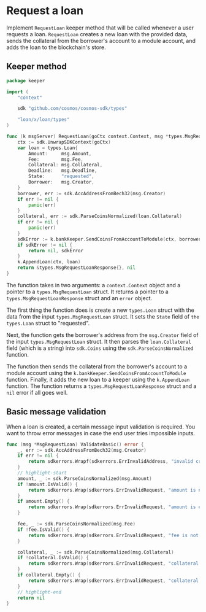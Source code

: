 # Request a loan

Implement `RequestLoan` keeper method that will be called whenever a user
requests a loan. `RequestLoan` creates a new loan with the provided data, sends
the collateral from the borrower's account to a module account, and adds the
loan to the blockchain's store.

## Keeper method

```go title="x/loan/keeper/msg_server_request_loan.go"
package keeper

import (
	"context"

	sdk "github.com/cosmos/cosmos-sdk/types"

	"loan/x/loan/types"
)

func (k msgServer) RequestLoan(goCtx context.Context, msg *types.MsgRequestLoan) (*types.MsgRequestLoanResponse, error) {
	ctx := sdk.UnwrapSDKContext(goCtx)
	var loan = types.Loan{
		Amount:     msg.Amount,
		Fee:        msg.Fee,
		Collateral: msg.Collateral,
		Deadline:   msg.Deadline,
		State:      "requested",
		Borrower:   msg.Creator,
	}
	borrower, err := sdk.AccAddressFromBech32(msg.Creator)
	if err != nil {
		panic(err)
	}
	collateral, err := sdk.ParseCoinsNormalized(loan.Collateral)
	if err != nil {
		panic(err)
	}
	sdkError := k.bankKeeper.SendCoinsFromAccountToModule(ctx, borrower, types.ModuleName, collateral)
	if sdkError != nil {
		return nil, sdkError
	}
	k.AppendLoan(ctx, loan)
	return &types.MsgRequestLoanResponse{}, nil
}
```

The function takes in two arguments: a `context.Context` object and a pointer to
a `types.MsgRequestLoan` struct. It returns a pointer to a
`types.MsgRequestLoanResponse` struct and an `error` object.

The first thing the function does is create a new `types.Loan` struct with the
data from the input `types.MsgRequestLoan` struct. It sets the `State` field of
`the types.Loan` struct to "requested".

Next, the function gets the borrower's address from the `msg.Creator` field of
the input `types.MsgRequestLoan` struct. It then parses the `loan.Collateral`
field (which is a string) into `sdk.Coins` using the `sdk.ParseCoinsNormalized`
function.

The function then sends the collateral from the borrower's account to a module
account using the `k.bankKeeper.SendCoinsFromAccountToModule` function. Finally,
it adds the new loan to a keeper using the `k.AppendLoan` function. The function
returns a `types.MsgRequestLoanResponse` struct and a `nil` error if all goes
well.

## Basic message validation

When a loan is created, a certain message input validation is required. You want
to throw error messages in case the end user tries impossible inputs.

```go title="x/loan/types/message_request_loan.go"
func (msg *MsgRequestLoan) ValidateBasic() error {
	_, err := sdk.AccAddressFromBech32(msg.Creator)
	if err != nil {
		return sdkerrors.Wrapf(sdkerrors.ErrInvalidAddress, "invalid creator address (%s)", err)
	}
	// highlight-start
	amount, _ := sdk.ParseCoinsNormalized(msg.Amount)
	if !amount.IsValid() {
		return sdkerrors.Wrap(sdkerrors.ErrInvalidRequest, "amount is not a valid Coins object")
	}
	if amount.Empty() {
		return sdkerrors.Wrap(sdkerrors.ErrInvalidRequest, "amount is empty")
	}

	fee, _ := sdk.ParseCoinsNormalized(msg.Fee)
	if !fee.IsValid() {
		return sdkerrors.Wrap(sdkerrors.ErrInvalidRequest, "fee is not a valid Coins object")
	}

	collateral, _ := sdk.ParseCoinsNormalized(msg.Collateral)
	if !collateral.IsValid() {
		return sdkerrors.Wrap(sdkerrors.ErrInvalidRequest, "collateral is not a valid Coins object")
	}
	if collateral.Empty() {
		return sdkerrors.Wrap(sdkerrors.ErrInvalidRequest, "collateral is empty")
	}
	// highlight-end
	return nil
}